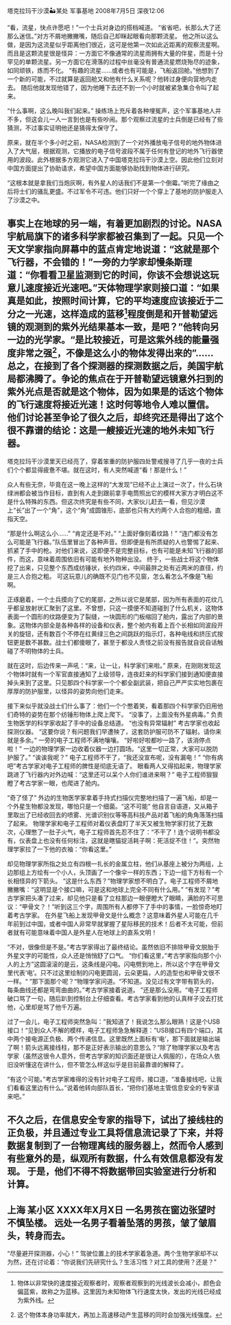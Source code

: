 塔克拉玛干沙漠🏜️某处 军事基地
2008年7月5日 深夜12:06

“看，流星，快点许愿吧！”一个士兵对身边的搭档喊道。
“省省吧，长那么大了还那么迷信。”对方不屑地撇撇嘴，随后自己却眯起眼看向那颗流星。
他之所以这么做，是因为这流星似乎距离他们很近，这可是他第一次如此近距离的观察流星啊。而且是这颗流星很是怪异：一方面它不像通常的流星雨拥有大量的伴星，而是十分罕见的单颗流星。另一方面它在滑落的过程中丝毫没有普通流星燃烧殆尽的迹象，如同顽铁，炼而不化。
“有趣的流星……或者也有可能是，飞船返回舱。”他想到了一个新的可能，不过就算是返回舱又和他有什么关系呢？他转过身便向营地内走去。
随后他就发现他错了，因为他睡下去还不到一个小时就被紧急集合令叫了起来。

“什么事啊，这么晚叫我们起来。”
操练场上充斥着各种埋冤声，这个军事基地人并不多，但这会儿一人一言到也是有些吵闹。那个观察过流星的士兵倒是已经有了些猜测，不过事实证明他还是猜得太保守了。

原来，就在半个多小时之前，NASA检测到了一个对外播放电子信号的地外物体进入了大气层，根据观测，它播放的电子信号波段不属于任何有登记的地外飞行器使用的波段。此外根据多方观测它进入了中国塔克拉玛干沙漠上空。因此他们立刻对中国方面提出了协助请求，希望中国方面能够协助找到物体进行研究。

“这根本就是拿我们当炮灰啊，有外星人的话我们不是第一个倒霉。”听完了缘由之后将士们的骚乱更盛。不过军令不可违。他们只好一个个穿上了基地的防护服走入了沙漠之中。

事实上在地球的另一端，有着更加剧烈的讨论。NASA宇航局旗下的诸多科学家都被召集到了一起。只见一个天文学家指向屏幕中的蓝点肯定地说道：“这就是那个飞行器，不会错的！”一旁的力学家却慢条斯理道：“你看看卫星监测到它的时间，你该不会想说这玩意儿速度接近光速吧。”天体物理学家则接口道：“如果真是如此，按照时间计算，它的平均速度应该接近于二分之一光速，这样造成的蓝移[^1]程度倒是和开普勒望远镜的观测到的紫外光结果基本一致，是吧？”他转向另一边的光学家。“是比较接近，可是这紫外线的能量强度非常之强[^2]，不像是这么小的物体发得出来的”……
总之，在接到了各个探测器的探测数据之后，美国宇航局都沸腾了。争论的焦点在于开普勒望远镜意外扫到的紫外光点是否就是这个物体，因为如果是的话这个物体的飞行速度将接近光速！这时何等地令人难以置信。
他们讨论甚至争论了很久之后，却终究还是得出了这个很不靠谱的结论：这是一艘接近光速的地外未知飞行器。
---- 
塔克拉玛干沙漠里天已经亮了，穿着笨重的防护服四处警戒搜寻了几乎一夜的士兵们个个都显得疲惫不堪。就在这时，有人突然喊道“看！那是什么！”

众人有些无奈，毕竟在这一晚上这样的“大发现”已经不止上演过一次了，什么石块绿洲都会被当作目标，直到有人走到跟前拿手电筒照出它的模样大家方才明白这不是什么特殊的东西。但这次终究是有些不同，大家伙儿赶去一看，但见沙漠上“长”出了一个“角”，这个“角”成圆锥形，底部也只有大约两个人合抱的粗细，直指天空。

“那是什么啊这么小……” “肯定还是不对。” “上面好像刻着纹路！” “连门都没有怎么可能是飞行器。”队伍里冒出了各种声音。但即便是有所质疑的人也警惕了起来、抓紧了手中的枪。对他们来说，这即便不是完整目标，也有可能是未知飞行器的部件，而这，意味着周围依旧有可能有地外物种出没。
终于，一些战士将这个物体挖了出来，只见整个东西成纺锤状，长约四米，中间最胖之处有近两米的直径，约是三人合抱之粗。
可这玩意儿的确既不见门也不见窗，怎么看怎么不像是飞船啊。

正琢磨着，一个士兵摸向了它的尾部，之所以说它是尾部，因为所有表面的花纹几乎都呈放射状汇聚到了这里。不曾想，只这一摸便不知道碰到了什么机关，这物体表面一个圆形的纹路便变为了裂缝，一块圆形的门板缩回了舱内，露出了内部的景象。这物体内部全是各种各样的设备和仪表，整个舱内有着上百个长相如同波段开关的旋钮，还有数百个不停在红黄绿三色之间跳跃的指示灯，各种电线和挤压式按钮更是数不甚数。战士们都傻眼了，甚至于都没人责怪之前没有报告就自说自话触碰了不明物体的士兵。

就在这时，后边传来一声吼：“来，让一让，科学家们来啦。” 原来，在刚刚发现这个物体时就有一个军官直接通知了上级领导，连夜赶来的科学家们接到通知便直接掉头来到了这里。只见那四个科学家一个个都全副武装，把自己严严实实地包裹在厚厚的防护服里，以怪异的姿势向他们走来。

接下来似乎就没战士们什么事了：他们一个个憋着笑，看着那四个科学家仍旧用他们奇特的姿势在那个纺锤形物体上爬上爬下。
“没事了，上面没有外星病毒。” 负责生物医学的科学家收起了手中的设备总结道。
“也没有异常辐射” 考古学家也收起探测仪器。
“这要你说？有问题我们早遭殃了，这套防护服可防不了辐射。请你来就是多余。” 一旁的电子工程师不满地嚷嚷。
“好啦好啦都吵一路了，该消停点啦！” 一边的物理学家一边收着仪器一边打圆场。“这里一切正常，大家可以脱防护服了。”
“诶诶我呢？” 电子工程师不干了，“我还没宣布呢，没有漏电！”
“你有病吧”考古学家对电子工程师的脾性是彻底无语了。
眼看两人又得掐起来，物理学家跳进了飞行器内对外边喊：“这里还可以呆个人你们谁进来啊？” 电子工程师狠狠瞪了考古学家一眼，也爬进了舱内。

“奇了怪了” 外边的生物医学家拿着手持式扫描仪完整地扫描了一遍飞船，却是一个外星生物都没发现，哪怕只是一个细菌。“这不可能” 他自言自语道，又从箱子里取出了已经收回去的喷雾、光谱识别仪等等高科技产品对着飞船的角角落落扫描了起来。
物理学家和电子工程师对着仪表盘盯了半天又被生物学家打扰了无数次，心理憋了一肚子火气，电子工程师首先忍不住了：“不干了！连个说明书都没有，仪表盘上也没有任何标注，这就是瞎猫捉活耗子啊：死活捉不住！”。突然物理学家拉了一下他的衣袖：“你看这里。”

却见物理学家所指之处立有四根一扎长的金属立柱，他们从基座上被分为两组，上边那组上方绘有一个小人，头顶画了一个像伞一样的东西；下边一组下方标有一个长相怪异的下箭头。
“这是什么东西？”物理学家想不明白了。电子工程师不屑地撇撇嘴：“这明显是个接口嘛，可是这和地球上完全不同有什么用。”
“有发现？”考古学家把头凑了过来，却见他只是看了立柱那边一眼便瞪大了眼睛，满脸的不可思议：“甲骨文？！”听到这三个字，周围所有人都停下了手中的事情，一脸惊奇地盯着考古学家。
在外星飞船上发现甲骨文是什么概念？这意味着外星人可能在几千年前到过中国，或者中国人非常早就掌握了星际移民的技术！后者不太可能，但前者就有可能意味着中国人是外星人在地球上的直系文明！

“不对，很像但是不是。”考古学家得出了最终结论。虽然依旧不排除甲骨文脱胎于外星文字的可能性，众人还是悄悄舒了口气。
“你们看这里，”考古学家指向那个小人的上方”这圆滚滚的是云，这条线是闪电。闪电劈到地上，所以这个字在甲骨文里代表‘电’。只不过这里绘制的闪电更圆润，云朵更扁，人的造型也和甲骨文很不一样。“
”那下面那个呢？“物理学家问道。“不知道。没见过有文字带有箭头的，每条曲线还都是弯弯曲曲的。”考古学家接着说道。
”还是那么没用。“电子工程师破口骂了一句，随后趴到控制台上仔细查看。考古学家看到他的认真样子没去打扰他，心里却是骂了他千万遍。

过了一会儿，电子工程师突然急叫：”我知道了！我说怎么那么眼熟！这是个USB接口！“见到众人不解的模样，电子工程师急急解释道：”USB接口有四个端口，其中两个接电源正负极、两个传递信息。这里既然上面标有‘电’，那下面就是输出端了啊！箭头远离接线柱，那不是正好表示输出的意思么？“除了物理学家以及考古学家（虽然这很令人意外，但考古学家的知识面还是很让人佩服的），在场众人依旧没听懂这在讲什么，但不管怎么样这似乎是目前最靠谱的解释了。

“有这个可能。”考古学家难得的没有针对电子工程师，接口道，“准备接线吧，让我们看看这里边有什么。”说着他转向部队首长，“把你们基地主管信息安全的专家请来吧。”

不久之后，在信息安全专家的指导下，试出了接线柱的正负极，并且通过专业工具将信息流记录了下来，并将数据复制到了一台物理离线的服务器上，然而令人感到有些意外的是，纵观所有数据，什么有效信息都没有发现。
于是，他们不得不将数据带回实验室进行分析和计算。
---- 
上海 某小区
XXXX年X月X日
一名男孩在窗边张望时不慎坠楼。
远处一名男子看着坠落的男孩，皱了皱眉头，转身而去。
---- 
“尽量避开探测器，小心！” 驾驶位置上的技术学家着急道。两个生物学家却不以为然，还在讨论着：“你说我们先研究什么？生活习性？对工具的使用？还是？”

[^1]:	物体以非常快的速度接近观察者时，观察者观察到的光线波长会减小，颜色会偏蓝紫，故称之为蓝移。这里因为未知物体飞行速度太快，发出的光线已经成为紫外线。

[^2]:	这个物体本身功率就大，再加上高速移动产生蓝移的同时会加强光线强度。
